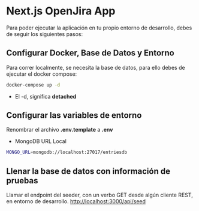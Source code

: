 # Next.js OpenJira App

Para poder ejecutar la aplicación en tu propio entorno de desarrollo, debes de seguir los siguientes pasos:

## Configurar Docker, Base de Datos y Entorno

Para correr localmente, se necesita la base de datos, para ello debes de ejecutar el docker compose:

```bash
docker-compose up -d
```

* El -d, significa __detached__

## Configurar las variables de entorno

Renombrar el archivo __.env.template__ a __.env__

* MongoDB URL Local

```bash
MONGO_URL=mongodb://localhost:27017/entriesdb
```

## Llenar la base de datos con información de pruebas

Llamar el endpoint del seeder, con un verbo GET desde algún cliente REST, en entorno de desarrollo. <http://localhost:3000/api/seed>
